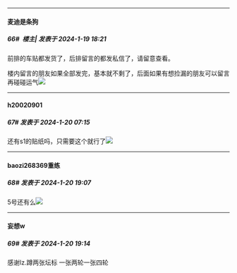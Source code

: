 
*****

####  麦迪是条狗  
##### 66#         楼主| 发表于 2024-1-19 18:21

前排的车贴都发货了，后排留言的都发私信了，请留意查看。

楼内留言的朋友如果全部发完，基本就不剩了，后面如果有想捡漏的朋友可以留言再碰碰运气<img src="https://static.saraba1st.com/image/smiley/face2017/068.png" referrerpolicy="no-referrer">

*****

####  h20020901  
##### 67#       发表于 2024-1-20 07:15

还有s1的贴纸吗，只需要这个就行了<img src="https://static.saraba1st.com/image/smiley/face2017/075.png" referrerpolicy="no-referrer">


*****

####  baozi268369重练  
##### 68#       发表于 2024-1-20 19:07

5号还有么<img src="https://static.saraba1st.com/image/smiley/face2017/074.png" referrerpolicy="no-referrer">


*****

####  妄想w  
##### 69#       发表于 2024-1-20 19:14

感谢lz.蹲两张坛标 一张两轮一张四轮


